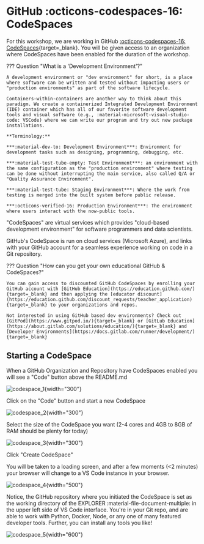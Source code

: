 # GitHub :octicons-codespaces-16: CodeSpaces

For this workshop, we are working in GitHub [:octicons-codespaces-16: CodeSpaces](https://docs.github.com/en/codespaces){target=_blank}. You will be given access to an organization where CodeSpaces have been enabled for the duration of the workshop. 

??? Question "What is a 'Development Environment'?"

    A development environment or "dev environment" for short, is a place where software can be written and tested without impacting users or "production environments" as part of the software lifecycle.
    
    Containers-within-containers are another way to think about this paradigm. We create a containerized Integrated Development Environment (IDE) container which has all of our favorite software development tools and visual software (e.g., :material-microsoft-visual-studio-code: VSCode) where we can write our program and try out new package installations.
    
    **Terminology:**
    
    ***:material-dev-to: Development Environment***: Environment for development tasks such as designing, programming, debugging, etc.

    ***:material-test-tube-empty: Test Environment***: an environment with the same configuration as the "production environment" where testing can be done without interrupting the main service, also called Q/A or "Quality Assurance Environment". 
    
    ***:material-test-tube: Staging Environment***: Where the work from testing is merged into the built system before public release. 
    
    ***:octicons-verified-16: Production Environment***: The environment where users interact with the now-public tools. 
    
"CodeSpaces" are virtual services which provides "cloud-based development environment" for software programmers and data scientists. 

GitHub's CodeSpace is run on cloud services (Microsoft Azure), and links with your GitHub account for a seamless experience working on code in a Git repository.

??? Question "How can you get your own educational GitHub & CodeSpaces?"

    You can gain access to discounted GitHub CodeSpaces by enrolling your GitHub account with [GitHub Education](https://education.github.com/){target=_blank} and then applying the [educator discount](https://education.github.com/discount_requests/teacher_application){target=_blank} to your organizations and repos.
    
    Not interested in using GitHub based dev environments? Check out [GitPod](https://www.gitpod.io/){target=_blank} or [GitLub Education](https://about.gitlab.com/solutions/education/){target=_blank} and [Developer Environments](https://docs.gitlab.com/runner/development/){target=_blank}

## Starting a CodeSpace

When a GitHub Organization and Repository have CodeSpaces enabled you will see a "Code" button above the README.md

![codespace_1](../assets/codespace_1.png){width="300"}

Click on the "Code" button and start a new CodeSpace

![codespace_2](../assets/codespace_2.png){width="300"}

Select the size of the CodeSpace you want (2-4 cores and 4GB to 8GB of RAM should be plenty for today)

![codespace_3](../assets/codespace_3.png){width="300"}

Click "Create CodeSpace"

You will be taken to a loading screen, and after a few moments (<2 minutes) your browser will change to a VS Code instance in your browser.

![codespace_4](../assets/codespace_4.png){width="500"}

Notice, the GitHub repository where you initiated the CodeSpace is set as the working directory of the EXPLORER :material-file-document-multiple: in the upper left side of VS Code interface. You're in your Git repo, and are able to work with Python, Docker, Node, or any one of many featured developer tools. Further, you can install any tools you like!

![codespace_5](../assets/codespace_5.png){width="600"}